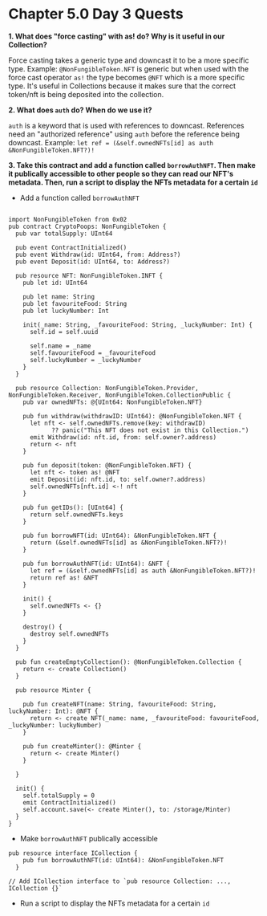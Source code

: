 # Chapter 5.0 Day 3 Quests

**1. What does "force casting" with as! do? Why is it useful in our Collection?**

Force casting takes a generic type and downcast it to be a more specific type. Example: `@NonFungibleToken.NFT` is generic but when used with the force cast operator `as!` the type becomes `@NFT` which is a more specific type. It's useful in Collections because it makes sure that the correct token/nft is being deposited into the collection.

**2. What does `auth` do? When do we use it?**

`auth` is a keyword that is used with references to downcast. References need an "authorized reference" using `auth` before the reference being downcast. Example: `let ref = (&self.ownedNFTs[id] as auth &NonFungibleToken.NFT?)!`

**3. Take this contract and add a function called `borrowAuthNFT`. Then make it publically accessible to other people so they can read our NFT's metadata. Then, run a script to display the NFTs metadata for a certain `id`**

* Add a function called `borrowAuthNFT`
```cadence

import NonFungibleToken from 0x02
pub contract CryptoPoops: NonFungibleToken {
  pub var totalSupply: UInt64

  pub event ContractInitialized()
  pub event Withdraw(id: UInt64, from: Address?)
  pub event Deposit(id: UInt64, to: Address?)

  pub resource NFT: NonFungibleToken.INFT {
    pub let id: UInt64

    pub let name: String
    pub let favouriteFood: String
    pub let luckyNumber: Int

    init(_name: String, _favouriteFood: String, _luckyNumber: Int) {
      self.id = self.uuid

      self.name = _name
      self.favouriteFood = _favouriteFood
      self.luckyNumber = _luckyNumber
    }
  }

  pub resource Collection: NonFungibleToken.Provider, NonFungibleToken.Receiver, NonFungibleToken.CollectionPublic {
    pub var ownedNFTs: @{UInt64: NonFungibleToken.NFT}

    pub fun withdraw(withdrawID: UInt64): @NonFungibleToken.NFT {
      let nft <- self.ownedNFTs.remove(key: withdrawID) 
            ?? panic("This NFT does not exist in this Collection.")
      emit Withdraw(id: nft.id, from: self.owner?.address)
      return <- nft
    }

    pub fun deposit(token: @NonFungibleToken.NFT) {
      let nft <- token as! @NFT
      emit Deposit(id: nft.id, to: self.owner?.address)
      self.ownedNFTs[nft.id] <-! nft
    }

    pub fun getIDs(): [UInt64] {
      return self.ownedNFTs.keys
    }

    pub fun borrowNFT(id: UInt64): &NonFungibleToken.NFT {
      return (&self.ownedNFTs[id] as &NonFungibleToken.NFT?)!
    }

    pub fun borrowAuthNFT(id: UInt64): &NFT {
      let ref = (&self.ownedNFTs[id] as auth &NonFungibleToken.NFT?)!
      return ref as! &NFT
    }

    init() {
      self.ownedNFTs <- {}
    }

    destroy() {
      destroy self.ownedNFTs
    }
  }

  pub fun createEmptyCollection(): @NonFungibleToken.Collection {
    return <- create Collection()
  }

  pub resource Minter {

    pub fun createNFT(name: String, favouriteFood: String, luckyNumber: Int): @NFT {
      return <- create NFT(_name: name, _favouriteFood: favouriteFood, _luckyNumber: luckyNumber)
    }

    pub fun createMinter(): @Minter {
      return <- create Minter()
    }

  }

  init() {
    self.totalSupply = 0
    emit ContractInitialized()
    self.account.save(<- create Minter(), to: /storage/Minter)
  }
}
```

* Make `borrowAuthNFT` publically accessible
```cadence
pub resource interface ICollection {
    pub fun borrowAuthNFT(id: UInt64): &NonFungibleToken.NFT
  }
  
// Add ICollection interface to `pub resource Collection: ..., ICollection {}`
```

* Run a script to display the NFTs metadata for a certain `id`
```cadence

```
